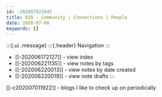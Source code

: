 ```yaml
---
id: -202007021645
title: 020 - Community | Connections | People
date: 2020-07-08
keywords: []
---
```


:::{.ui .message}
:::{.header}
Navigation
:::
- [[-202006172127]] - view index
- [[-202006221135]] - view notes by tags 
- [[-202006220013]] - view notes by date created 
- [[-202006220019]] - view note drafts
:::

[[-c202007011922]] <!-- Interesting People -->- blogs I like to check up on periodically
